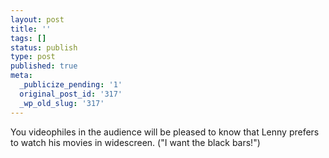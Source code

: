 ```yaml
---
layout: post
title: ''
tags: []
status: publish
type: post
published: true
meta:
  _publicize_pending: '1'
  original_post_id: '317'
  _wp_old_slug: '317'
---
```

You videophiles in the audience will be pleased to know that Lenny prefers to watch his movies in widescreen.  ("I want the black bars!")
